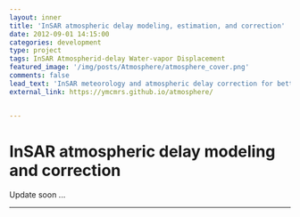 ```yaml
---
layout: inner
title: 'InSAR atmospheric delay modeling, estimation, and correction'
date: 2012-09-01 14:15:00
categories: development
type: project
tags: InSAR Atmospherid-delay Water-vapor Displacement
featured_image: '/img/posts/Atmosphere/atmosphere_cover.png'
comments: false
lead_text: 'InSAR meteorology and atmospheric delay correction for better displacement mapping.'
external_link: https://ymcmrs.github.io/atmosphere/


---
```


# InSAR atmospheric delay modeling and correction

Update soon ...

---

